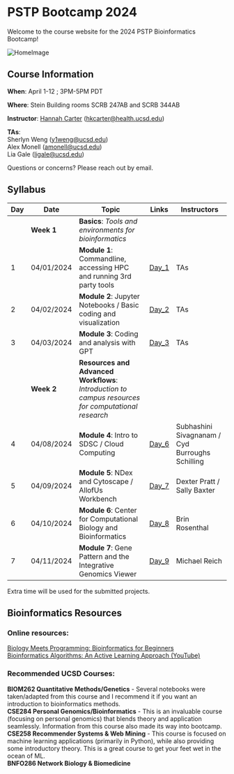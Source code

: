 # PSTP Bootcamp 2024

Welcome to the course website for the 2024 PSTP Bioinformatics Bootcamp!<br />

![HomeImage](https://imgs.xkcd.com/comics/dna.png)

## Course Information

**When**: April 1-12 ; 3PM-5PM PDT

**Where**: Stein Building rooms SCRB 247AB and SCRB 344AB

**Instructor**: [Hannah Carter](https://carterlab.info/) (hkcarter@health.ucsd.edu)

**TAs**: <br>
Sherlyn Weng (y1weng@ucsd.edu) <br>
Alex Monell (amonell@ucsd.edu) <br>
Lia Gale (ligale@ucsd.edu)

Questions or concerns? Please reach out by email.

## Syllabus

| Day  | Date | Topic | Links | Instructors |
| ------------- | ------------- |------------- |------------- |------------- |
|  | **Week 1**   | **Basics**: *Tools and environments for bioinformatics*  |  |  | 
| 1  | 04/01/2024  | **Module 1**: Commandline, accessing HPC and running 3rd party tools  | [Day_1](https://github.com/cartercompbio/PSTP_bootcamp_2024/tree/main/Modules/Day_1)  | TAs | 
| 2  | 04/02/2024  | **Module 2**: Jupyter Notebooks / Basic coding and visualization | [Day_2](https://github.com/cartercompbio/PSTP_bootcamp_2024/tree/main/Modules/Day_2)  | TAs | 
| 3  | 04/03/2024  | **Module 3**: Coding and analysis with GPT | [Day_3](https://github.com/cartercompbio/PSTP_bootcamp_2024/tree/main/Modules/Day_3)  | TAs |
|  | **Week 2**  | **Resources and Advanced Workflows**: *Introduction to campus resources for computational research*  |  |  | 
| 4  | 04/08/2024  | **Module 4**: Intro to SDSC / Cloud Computing | [Day_6](https://github.com/PSTP_bootcamp_2024)  | Subhashini Sivagnanam / Cyd Burroughs Schilling | 
| 5  | 04/09/2024  | **Module 5**: NDex and Cytoscape / AllofUs Workbench  | [Day_7](https://github.com/PSTP_bootcamp_2024)  | Dexter Pratt / Sally Baxter  | 
| 6  | 04/10/2024  | **Module 6**: Center for Computational Biology and Bioinformatics  | [Day_8](https://github.com/PSTP_bootcamp_2024)  | Brin Rosenthal |
| 7  | 04/11/2024  | **Module 7**: Gene Pattern and the Integrative Genomics Viewer  | [Day_9](https://github.com/PSTP_bootcamp_2024)  | Michael Reich |

Extra time will be used for the submitted projects.

## Bioinformatics Resources

### Online resources:
[Biology Meets Programming: Bioinformatics for Beginners](https://www.coursera.org/learn/bioinformatics)<br>
[Bioinformatics Algorithms: An Active Learning Approach (YouTube)](https://www.youtube.com/c/bioinfalgorithms/featured)<br>

### Recommended UCSD Courses:
**BIOM262 Quantitative Methods/Genetics** - Several notebooks were taken/adapted from this course and I recommend it if you want an introduction to bioinformatics methods.<br>
**CSE284 Personal Genomics/Bioinformatics** - This is an invaluable course (focusing on personal genomics) that blends theory and application seamlessly. Information from this course also made its way into bootcamp. <br>
**CSE258 Recommender Systems & Web Mining** - This course is focused on machine learning applications (primarily in Python), while also providing some introductory theory. This is a great course to get your feet wet in the ocean of ML.<br>
**BNFO286 Network Biology & Biomedicine**<br>
